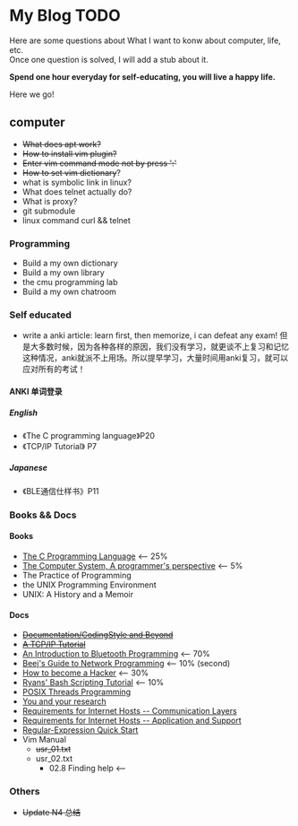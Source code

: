 # My Blog TODO

Here are some questions about What I want to konw about computer, life, etc.  
Once one question is solved, I will add a stub about it.  

**Spend one hour everyday for self-educating, you will live a happy life.**

Here we go!  

## computer
- ~~What does apt work?~~
- ~~How to install vim plugin?~~
- ~~Enter vim command mode not by press ':'~~
- ~~How to set vim dictionary~~?
- what is symbolic link in linux?
- What does telnet actually do?
- What is proxy?
- git submodule
- linux command curl && telnet


### Programming
- Build a my own dictionary
- Build a my own library
- the cmu programming lab
- Build a my own chatroom


### Self educated
- write a anki article: learn first, then memorize, i can defeat any exam! 但是大多数时候，因为各种各样的原因，我们没有学习，就更谈不上复习和记忆
这种情况，anki就派不上用场。所以提早学习，大量时间用anki复习，就可以应对所有的考试！

#### ANKI 单词登录

##### English
- 《The C programming language》P20
- 《TCP/IP Tutorial》 P7

##### Japanese
- 《BLE通信仕样书》P11


### Books && Docs

#### Books
- [The C Programming Language](https://hikage.freeshell.org/books/theCprogrammingLanguage.pdf)  <-- 25%
- [The Computer System, A programmer's perspective](https://hikage.freeshell.org/books/theCprogrammingLanguage.pdf)  <-- 5%
- The Practice of Programming
- the UNIX Programming Environment
- UNIX: A History and a Memoir


#### Docs
- ~~[Documentation/CodingStyle and Beyond](http://www.kroah.com/linux/talks/ols_2002_kernel_codingstyle_paper/codingstyle.ps)~~
- ~~[A TCP/IP Tutorial](https://tools.ietf.org/html/rfc1180#:~:text=%20%20%201%20IntroductionThis%20tutorial%20contains%20only,Ethernet%20frame%20contains%20the%20destination%20address,...%20More)~~
- [An Introduction to Bluetooth Programming](http://people.csail.mit.edu/albert/bluez-intro/index.html) <-- 70%
- [Beej's Guide to Network Programming](http://www.beej.us/guide/bgnet/html/) <-- 10% (second)
- [How to become a Hacker](http://www.catb.org/~esr/faqs/hacker-howto.html) <-- 30%
- [Ryans' Bash Scripting Tutorial](https://ryanstutorials.net/bash-scripting-tutorial/) <-- 10%
- [POSIX Threads Programming](https://hpc-tutorials.llnl.gov/posix/)
- [You and your research](http://paulgraham.com/hamming.html)
- [Requirements for Internet Hosts -- Communication Layers](https://tools.ietf.org/html/rfc1122)
- [Requirements for Internet Hosts -- Application and Support](https://tools.ietf.org/html/rfc1123)
- [Regular-Expression Quick Start](http://www.regular-expressions.info/quickstart.html)
- Vim Manual
    - ~~usr_01.txt~~
    - usr_02.txt
        - 02.8  Finding help  <-- 

### Others
- ~~Update N4 总结~~
